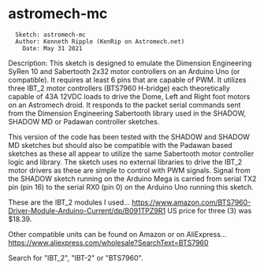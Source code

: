 # astromech-mc
      Sketch: astromech-mc
      Author: Kenneth Ripple (KenRip on Astromech.net)
        Date: May 31 2021
Description: 
This sketch is designed to emulate the Dimension Engineering SyRen 10 and Sabertooth 2x32 motor controllers on an Arduino Uno (or compatible).  It requires at least 6 pins that are capable of PWM.  It utilizes three IBT_2 motor controllers (BTS7960 H-bridge) each theoretically capable of 43A 12VDC loads to drive the Dome, Left and Right foot motors on an Astromech droid.  It responds to the packet serial commands sent from the Dimension Engineering Sabertooth library used in the SHADOW, SHADOW MD or Padawan controller sketches.  

This version of the code has been tested with the SHADOW and SHADOW MD sketches but should also be compatible with the Padawan based sketches as these all appear to utilize the same Sabertooth motor controller logic and library.  The sketch uses no external libraries to drive the IBT_2 motor drivers as these are simple to control with PWM signals.  Signal from the SHADOW sketch running on the Arduino Mega is carried from serial TX2 pin (pin 16) to the serial RX0 (pin 0) on the Arduino Uno running this sketch.

These are the IBT_2 modules I used...
https://www.amazon.com/BTS7960-Driver-Module-Arduino-Current/dp/B091TPZ9R1
US price for three (3) was $18.39.

Other compatible units can be found on Amazon or on AliExpress...
https://www.aliexpress.com/wholesale?SearchText=BTS7960

Search for "IBT_2", "IBT-2" or "BTS7960".
